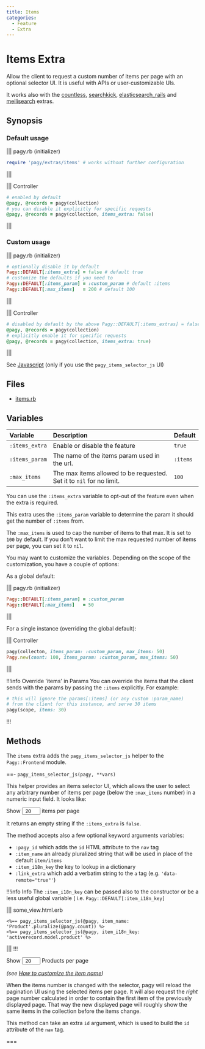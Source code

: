 ```yaml
---
title: Items
categories:
  - Feature
  - Extra
---
```


# Items Extra

Allow the client to request a custom number of items per page with an optional selector UI. It is useful with APIs or
user-customizable UIs.

It works also with the [countless](countless.md), [searchkick](searchkick.md), [elasticsearch_rails](elasticsearch_rails.md)
and [meilisearch](/docs/extras/meilisearch.md) extras.

## Synopsis

### Default usage

||| pagy.rb (initializer)

```ruby
require 'pagy/extras/items' # works without further configuration
```

|||

||| Controller

```ruby
# enabled by default
@pagy, @records = pagy(collection)
# you can disable it explicitly for specific requests
@pagy, @records = pagy(collection, items_extra: false)
```

|||

### Custom usage

||| pagy.rb (initializer)

```ruby
# optionally disable it by default
Pagy::DEFAULT[:items_extra] = false # default true
# customize the defaults if you need to
Pagy::DEFAULT[:items_param] = :custom_param # default :items
Pagy::DEFAULT[:max_items]   = 200 # default 100
```

|||

||| Controller

```ruby
# disabled by default by the above Pagy::DEFAULT[:items_extras] = false
@pagy, @records = pagy(collection)
# explicitly enable it for specific requests
@pagy, @records = pagy(collection, items_extra: true)
```

|||

See [Javascript](/docs/api/javascript.md) (only if you use the `pagy_items_selector_js` UI)

## Files

- [items.rb](https://github.com/ddnexus/pagy/blob/master/lib/pagy/extras/items.rb)

## Variables

| Variable       | Description                                                          | Default  |
|:---------------|:---------------------------------------------------------------------|:---------|
| `:items_extra` | Enable or disable the feature                                        | `true`   |
| `:items_param` | The name of the items param used in the url.                         | `:items` |
| `:max_items`   | The max items allowed to be requested. Set it to `nil` for no limit. | `100`    |

You can use the `:items_extra` variable to opt-out of the feature even when the extra is required.

This extra uses the `:items_param` variable to determine the param it should get the number of `:items` from.

The `:max_items` is used to cap the number of items to that max. It is set to `100` by default. If you don't want to limit the max
requested number of items per page, you can set it to `nil`.

You may want to customize the variables. Depending on the scope of the customization, you have a couple of options:

As a global default:

||| pagy.rb (initializer)

```ruby
Pagy::DEFAULT[:items_param] = :custom_param
Pagy::DEFAULT[:max_items]   = 50
```

|||

For a single instance (overriding the global default):

||| Controller

```ruby
pagy(collecton, items_param: :custom_param, max_items: 50)
Pagy.new(count: 100, items_param: :custom_param, max_items: 50)
```

|||

!!!info Override 'items' in Params
You can override the items that the client sends with the params by passing the `:items` explicitly. For example:

```ruby
# this will ignore the params[:items] (or any custom :param_name)
# from the client for this instance, and serve 30 items
pagy(scope, items: 30)
```

!!!

## Methods

The `items` extra adds the `pagy_items_selector_js` helper to the `Pagy::Frontend` module.

==- `pagy_items_selector_js(pagy, **vars)`

This helper provides an items selector UI, which allows the user to select any arbitrary number of items per page (below
the `:max_items` number) in a numeric input field. It looks like:

<span>Show <input type="number" min="1" max="100" value="20" style="padding: 0; text-align: center; width: 3rem;"> items per
page</span>

It returns an empty string if the `:items_extra` is `false`.

The method accepts also a few optional keyword arguments variables:

- `:pagy_id` which adds the `id` HTML attribute to the `nav` tag
- `:item_name` an already pluralized string that will be used in place of the default `item/items`
- `:item_i18n_key` the key to lookup in a dictionary
- `:link_extra` which add a verbatim string to the `a` tag (e.g. `'data-remote="true"'`)

!!!info Info
The `:item_i18n_key` can be passed also to the constructor or be a less useful global variable (
i.e. `Pagy::DEFAULT[:item_i18n_key]`

||| some_view.html.erb

```erb
<%== pagy_items_selector_js(@pagy, item_name: 'Product'.pluralize(@pagy.count)) %>
<%== pagy_items_selector_js(@pagy, item_i18n_key: 'activerecord.model.product' %>
```

|||
!!!

<span>Show <input type="number" min="1" max="100" value="20" style="padding: 0; text-align: center; width: 3rem;"> Products per
page</span>

_(see [How to customize the item name](/docs/how-to.md#customize-the-item-name))_

When the items number is changed with the selector, pagy will reload the pagination UI using the selected items per page. It will
also request the _right_ page number calculated in order to contain the first item of the previously displayed page. That way the
new displayed page will roughly show the same items in the collection before the items change.

This method can take an extra `id` argument, which is used to build the `id` attribute of the `nav` tag.

===
